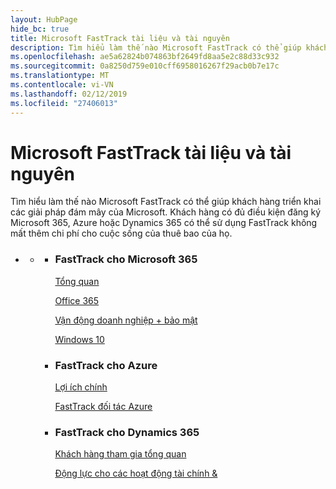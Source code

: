 ```yaml
---
layout: HubPage
hide_bc: true
title: Microsoft FastTrack tài liệu và tài nguyên
description: Tìm hiểu làm thế nào Microsoft FastTrack có thể giúp khách hàng triển khai các giải pháp đám mây của Microsoft. Khách hàng có đủ điều kiện đăng ký Microsoft 365, Azure hoặc Dynamics 365 có thể sử dụng FastTrack không mất thêm chi phí cho cuộc sống của thuê bao của họ.
ms.openlocfilehash: ae5a62824b074863bf2649fd8aa5e2c88d33c932
ms.sourcegitcommit: 0a8250d759e010cff6958016267f29acb0b7e17c
ms.translationtype: MT
ms.contentlocale: vi-VN
ms.lasthandoff: 02/12/2019
ms.locfileid: "27406013"
---
```

<div id="main" class="v2">
    <div class="container">
        <h1>Microsoft FastTrack tài liệu và tài nguyên</h1>
        <p>Tìm hiểu làm thế nào Microsoft FastTrack có thể giúp khách hàng triển khai các giải pháp đám mây của Microsoft. Khách hàng có đủ điều kiện đăng ký Microsoft 365, Azure hoặc Dynamics 365 có thể sử dụng FastTrack không mất thêm chi phí cho cuộc sống của thuê bao của họ.</p>
        <p></p>
        <ul class="pivots">
            <li>
                <a href="#home"></a>
                <ul id="home">
                    <li>
                        <a href="#home-all"></a>
                        <ul id="home-all" class="cardsZ">
                            <li>
                                <div class="cardSize">
                                    <div class="cardPadding">
                                        <div class="card">
                                                <div class="cardText">
                                                <h3>FastTrack cho Microsoft 365</h3>
                                                <p><a
                                                href="https://docs.microsoft.com/en-us/fasttrack/m365-fasttrack-benefit-overview">Tổng quan</a></p>
                                                <p><a href="https://docs.microsoft.com/fasttrack/O365-fasttrack-benefit-for-office-365">Office 365</a></p>
                                                <p><a href="https://docs.microsoft.com/enterprise-mobility-security/Solutions/enterprise-mobility-fasttrack-program">Vận động doanh nghiệp + bảo mật</a></p>
                                                <p><a href="https://docs.microsoft.com/fasttrack/win-10-fasttrack-benefit-for-windows-10">Windows 10</a></p>
                                            </div>
                                        </div>
                                    </div>
                                </div>
                            </li>
                            <li>
                                <div class="cardSize">
                                    <div class="cardPadding">
                                        <div class="card">
                                            <div class="cardText">
                                                <h3>FastTrack cho Azure</h3>
                                                <p><a href="https://azure.microsoft.com/programs/azure-fasttrack/?v=18.03">Lợi ích chính</a></p>
                                                <p><a href="https://azure.microsoft.com/programs/azure-fasttrack/partners/">FastTrack đối tác Azure</a></p>
                                            </div>
                                        </div>
                                    </div>
                                </div>
                            </li>
                            <li>
                                <div class="cardSize">
                                    <div class="cardPadding">
                                        <div class="card">
                                            <div class="cardText">
                                                <h3>FastTrack cho Dynamics 365</h3>
                                                <p><a href="https://docs.microsoft.com/dynamics365/get-started/fasttrack/customer-engagement/microsoft-fasttrack-dynamics-365">Khách hàng tham gia tổng quan</a></p>
                                                <p><a href="https://docs.microsoft.com/dynamics365/unified-operations/fin-and-ops/get-started/fasttrack-dynamics-365-overview">Động lực cho các hoạt động tài chính &</a></p>
                                            </div>
                                        </div>
                                    </div>
                                </div>
                            </li>
                        </ul>
                    </li>
                </ul>
            </li>
        </ul>
    </div>
</div>